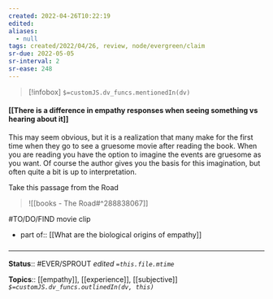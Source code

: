 ```yaml
---
created: 2022-04-26T10:22:19 
edited: 
aliases:
  - null
tags: created/2022/04/26, review, node/evergreen/claim
sr-due: 2022-05-05
sr-interval: 2
sr-ease: 248
---
```

> [!infobox]
`$=customJS.dv_funcs.mentionedIn(dv)`

#### [[There is a difference in empathy responses when seeing something vs hearing about it]]

This may seem obvious, but it is a realization that many make for the first time when they go to see a gruesome movie after reading the book. When you are reading you have the option to imagine the events are gruesome as you want. Of course the author gives you the basis for this imagination, but often quite a bit is up to interpretation.

Take this passage from the Road

> ![[books - The Road#^288838067]]

#TO/DO/FIND movie clip

- part of:: [[What are the biological origins of empathy]]
### <hr class="footnote"/>

**Status**:: #EVER/SPROUT
*edited `=this.file.mtime`*

**Topics**:: [[empathy]], [[experience]], [[subjective]]
*`$=customJS.dv_funcs.outlinedIn(dv, this)`*
